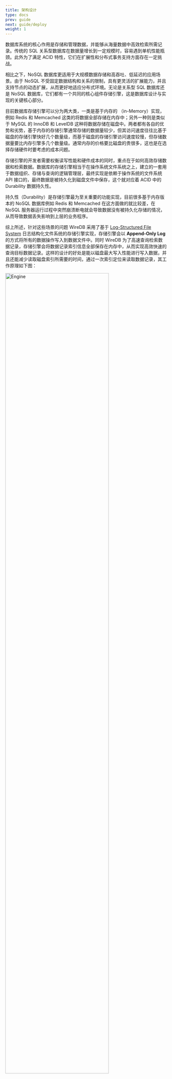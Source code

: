 ```yaml
---
title: 架构设计
type: docs
prev: guide
next: guide/deploy
weight: 1
---
```


数据库系统的核心作用是存储和管理数据，并能够从海量数据中高效检索所需记录。传统的 SQL 关系型数据库在数据量增长到一定规模时，容易遇到单机性能瓶颈。此外为了满足 ACID 特性，它们在扩展性和分布式事务支持方面存在一定挑战。

相比之下，NoSQL 数据库更适用于大规模数据存储和高吞吐、低延迟的应用场景。由于 NoSQL 不受固定数据结构和关系的限制，具有更灵活的扩展能力，并且支持节点的动态扩展，从而更好地适应分布式环境。无论是关系型 SQL 数据库还是 NoSQL 数据库，它们都有一个共同的核心组件存储引擎，这是数据库设计与实现的关键核心部分。

目前数据库存储引擎可以分为两大类，一类是基于内存的 （in-Memory）实现，例如 Redis 和 Memcached 这类的将数据全部存储在内存中；另外一种则是类似于 MySQL 的 InnoDB 和 LevelDB 这种将数据存储在磁盘中。两者都有各自的优势和劣势，基于内存的存储引擎通常存储的数据量较少，但其访问速度往往比基于磁盘的存储引擎快好几个数量级，而基于磁盘的存储引擎访问速度较慢，但存储数据量要比内存引擎多几个数量级。通常内存的价格要比磁盘的贵很多，这也是在选择存储硬件时要考虑的成本问题。

存储引擎的开发者需要权衡读写性能和硬件成本的同时，重点在于如何高效存储数据和检索数据。数据库的存储引擎相当于在操作系统文件系统之上，建立的一套用于数据组织、存储与查询的逻辑管理层，最终实现是依赖于操作系统的文件系统 API 接口的，最终数据是被持久化到磁盘文件中保存，这个就对应着 ACID 中的 Durability 数据持久性。

持久性（Durability）是存储引擎最为至关重要的功能实现，目前很多基于内存版本的 NoSQL 数据库例如 Redis 和 Memcached 在这方面做的就比较差，在 NoSQL 服务器运行过程中突然崩溃断电就会导致数据没有被持久化存储的情况，从而导致数据丢失影响到上层的业务程序。

综上所述，针对这些场景的问题 WireDB 采用了基于 [Log-Structured File System](https://en.wikipedia.org/wiki/Log-structured_file_system) 日志结构化文件系统的存储引擎实现，存储引擎会以 **Append-Only Log** 的方式将所有的数据操作写入到数据文件中。同时 WireDB 为了高速查询检索数据记录，存储引擎会将数据记录索引信息全部保存在内存中，从而实现高效快速的查询目标数据记录。这样的设计的好处是能以磁盘最大写入性能进行写入数据，并且还能减少读取磁盘索引所需要的时间，通过一次索引定位来读取数据记录，其工作原理如下图：

<img src="/images/engine.png" alt="Engine" width="80%" />

<img src="/images/architecture.png" alt="Architecture" width="80%" />


